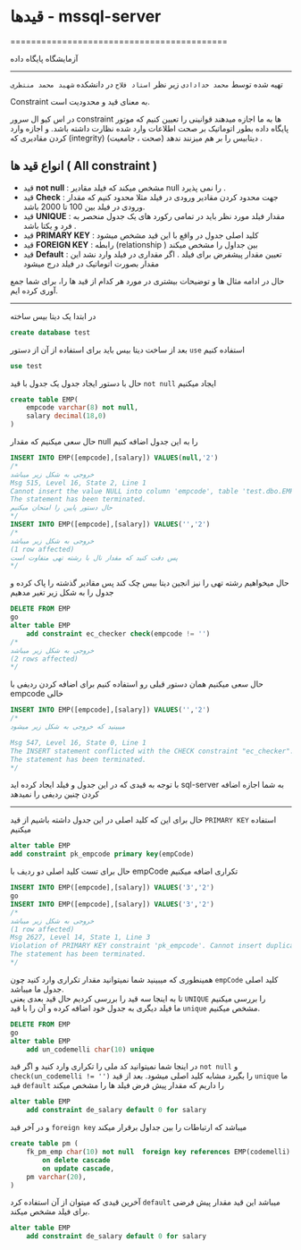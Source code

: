 # قیدها - mssql-server

==========================================

آزمایشگاه پایگاه داده

------------------------------------------

تهیه شده توسط `محمد خدادادی` زیر نظر `استاد فلاح` در دانشکده `شهید محمد منتظری`

Constraint به معنای قید و محدودیت است.

در اس کیو ال سرور constraint ها به ما اجازه میدهند قوانینی را تعیین کنیم که موتور پایگاه داده بطور اتوماتیک بر صحت اطلاعات وارد شده نظارت داشته باشد. و اجازه وارد کردن مقادیری که (integrity) (صحت ، جامعیت) دیتابیس را بر هم میزنند ندهد .

## انواع قید ها ( All constraint )

- قید **not null** : مشخص میکند که فیلد مقادیر null را نمی پذیرد .
- قید **Check** : جهت محدود کردن مقادیر ورودی در فیلد مثلا محدود کنیم که مقدار ورودی در فیلد بین 100 تا 2000 باشد.
- قید **UNIQUE** : مقدار فیلد مورد نظر باید در تمامی رکورد های یک جدول منحصر به فرد و یکتا باشد .
- قید **PRIMARY KEY** : کلید اصلی جدول در واقع با این قید مشخص میشود 
- قید **FOREIGN KEY** : رابطه (relationship ) بین جداول را مشخص میکند
- قید **Default** : تعیین مقدار پیشفرض برای فیلد . اگر مقداری در فیلد وارد نشد این مقدار بصورت اتوماتیک در فیلد درج میشود

حال در ادامه مثال ها و توضیحات بیشتری در مورد هر کدام از قید ها را، برای شما جمع آوری کرده ایم.

------------------------------------------

در ابتدا یک دیتا بیس ساخته

`````````sql
create database test
`````````

بعد از ساخت دیتا بیس باید برای استفاده از آن  از دستور `use` استفاده کنیم

`````````sql
use test
`````````

حال با دستور ایجاد جدول یک جدول با قید `not null` ایجاد میکنیم

`````````sql
create table EMP(
    empcode varchar(8) not null,
    salary decimal(18,0)
)
`````````

حال سعی میکنیم که مقدار null را به این جدول اضافه کنیم

`````````sql
INSERT INTO EMP([empcode],[salary]) VALUES(null,'2')
/*
خروجی به شکل زیر میباشد
Msg 515, Level 16, State 2, Line 1
Cannot insert the value NULL into column 'empcode', table 'test.dbo.EMP'; column does not allow nulls. INSERT fails.
The statement has been terminated.
حال دستور پایین را امتحان میکنیم
*/
INSERT INTO EMP([empcode],[salary]) VALUES('','2')
/*
خروجی به شکل زیر میباشد
(1 row affected)
پس دقت کنید که مقدار نال با رشته تهی متفاوت است
*/
`````````

حال میخواهیم رشته تهی را نیز انجین دیتا بیس چک کند پس مقادیر گذشته را پاک کرده و جدول را به شکل زیر تغیر مدهیم

`````````sql
DELETE FROM EMP
go
alter table EMP
    add constraint ec_checker check(empcode != '')
/*
خروجی به شکل زیر میباشد
(2 rows affected)
*/
`````````

حال سعی میکنیم همان دستور قبلی رو استفاده کنیم برای اضافه کردن ردیفی با empcode خالی

`````````sql
INSERT INTO EMP([empcode],[salary]) VALUES('','2')
/*
میبینید که خروجی به شکل زیر میشود

Msg 547, Level 16, State 0, Line 1
The INSERT statement conflicted with the CHECK constraint "ec_checker". The conflict occurred in database "test", table "dbo.EMP", column 'empcode'.
The statement has been terminated.
*/
`````````

با توجه به قیدی که در این جدول و فیلد ایجاد کرده اید sql-server به شما اجازه اضافه کردن چنین ردیفی را نمیدهد

------------------------------------------

حال برای این که کلید اصلی در این جدول داشته باشیم از قید `PRIMARY KEY` استفاده میکنیم<br/>

`````````sql
alter table EMP
add constraint pk_empcode primary key(empCode)
`````````

حال برای تست کلید اصلی دو ردیف با empCode تکراری اضافه میکنیم

`````````sql
INSERT INTO EMP([empcode],[salary]) VALUES('3','2')
go
INSERT INTO EMP([empcode],[salary]) VALUES('3','2')
/*
خروجی به شکل زیر میباشد
(1 row affected)
Msg 2627, Level 14, State 1, Line 3
Violation of PRIMARY KEY constraint 'pk_empcode'. Cannot insert duplicate key in object 'dbo.EMP'. The duplicate key value is (3).
The statement has been terminated.
*/
`````````

همینطوری که میبینید شما نمیتوانید مقدار تکراری وارد کنید چون `empCode` کلید اصلی جدول ما میباشد. <br/>
تا به اینجا سه قید را بررسی کردیم حال قید بعدی یعنی `UNIQUE` را بررسی میکنیم <br/>
ما فیلد دیگری به جدول خود اضافه کرده و آن را با قید `unique` مشخص میکنیم.

`````````sql
DELETE FROM EMP
go
alter table EMP
    add un_codemelli char(10) unique
`````````

در اینجا شما نمیتوانید کد ملی را تکراری وارد کنید و اگر قید `not null` و `check(un_codemelli != '')` را بگیرد مشابه کلید اصلی میشود.
بعد از قید `unique` ما قید `default` را داریم که مقدار پیش فرض فیلد ها را مشخص میکند

`````````sql
alter table EMP
    add constraint de_salary default 0 for salary
`````````

و در آخر قید   `foreign key`  میباشد که ارتباطات را بین جداول برقرار میکند

`````````sql
create table pm (
    fk_pm_emp char(10) not null  foreign key references EMP(codemelli)
        on delete cascade
        on update cascade,
    pm varchar(20),
)
`````````

آخرین قیدی که میتوان از آن استفاده کرد `default` میباشد این قید مقدار پیش فرضی برای فیلد مشخص میکند.

`````````sql
alter table EMP
    add constraint de_salary default 0 for salary
`````````
